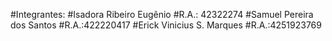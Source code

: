 #Integrantes:
#Isadora Ribeiro Eugênio
#R.A.: 42322274
#Samuel Pereira dos Santos
#R.A.:422220417
#Erick Vinicius S. Marques
#R.A.:4251923769
